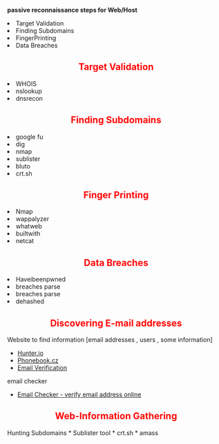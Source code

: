 
<b>passive reconnaissance steps for Web/Host</b>
<lu>
<li>Target Validation</li>
<li>Finding Subdomains</li>
<li>FingerPrinting</li>
<li>Data Breaches</li>
</lu>



<h2 style="color:red;text-align:center">Target Validation</h2>

<lu>
<li>WHOIS</li>
<li>nslookup</li>
<li>dnsrecon</li>
</lu>
<h2 style="color:red;text-align:center">Finding Subdomains</h2>
<lu>
<li>google fu</li>
<li>dig</li>
<li>nmap</li>
<li>sublister</li>
<li>bluto</li>
<li>crt.sh</li>
</lu>

<h2 style="color:red;text-align:center">Finger Printing</h2>
<lu>
<li>Nmap</li>
<li>wappalyzer</li>
<li>whatweb</li>
<li>builtwith</li>
<li>netcat</li>
</lu>
<h2 style="color:red;text-align:center">Data Breaches</h2>
<lu>
<li>Haveibeenpwned</li>
<li>breaches parse</li>
<li>breaches parse</li>
<li>dehashed</li>
</lu>


<h2 style="color:red;text-align:center">Discovering E-mail addresses</h2>
Website to find information [email addresses , users , some information]

* [Hunter.io](https://hunter.io/users/sign_in)
* [Phonebook.cz](https://phonebook.cz/)
* [Email Verification](https://www.emailhippo.com/)

email checker
* [Email Checker - verify email address online ](https://email-checker.net/)

<h2 style="color:red;text-align:center">Web-Information Gathering</h2>
Hunting Subdomains
* Sublister tool
* crt.sh
* amass

